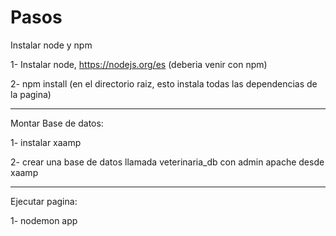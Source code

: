 # Pasos

Instalar node y npm

1- Instalar node,  https://nodejs.org/es (deberia venir con npm)

2- npm install  (en el directorio raiz, esto instala todas las dependencias de la pagina)

___________________

Montar Base de datos:

1- instalar xaamp

2- crear una base de datos llamada veterinaria_db con admin apache desde xaamp

___________________

Ejecutar pagina:

1- nodemon app

